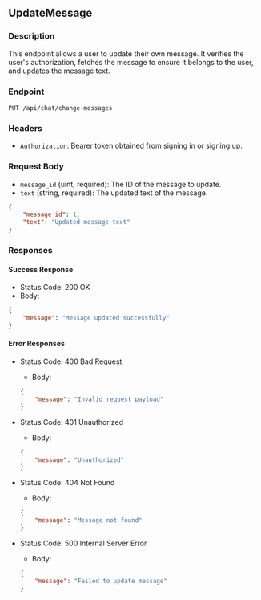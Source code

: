 
## UpdateMessage

### Description
This endpoint allows a user to update their own message. It verifies the user's authorization, fetches the message to ensure it belongs to the user, and updates the message text.

### Endpoint
`PUT /api/chat/change-messages`

### Headers
- `Authorization`: Bearer token obtained from signing in or signing up.

### Request Body
- `message_id` (uint, required): The ID of the message to update.
- `text` (string, required): The updated text of the message.

```json
{
    "message_id": 1,
    "text": "Updated message text"
}
```

### Responses

#### Success Response
- Status Code: 200 OK
- Body:

```json
{
    "message": "Message updated successfully"
}
```

#### Error Responses
- Status Code: 400 Bad Request
    - Body:

  ```json
  {
      "message": "Invalid request payload"
  }
  ```

- Status Code: 401 Unauthorized
    - Body:

  ```json
  {
      "message": "Unauthorized"
  }
  ```

- Status Code: 404 Not Found
    - Body:

  ```json
  {
      "message": "Message not found"
  }
  ```

- Status Code: 500 Internal Server Error
    - Body:

  ```json
  {
      "message": "Failed to update message"
  }
  ```
